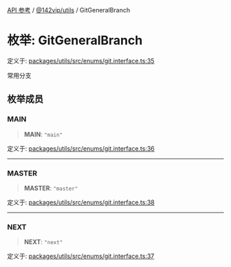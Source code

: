 [API 参考](../../../index.md) / [@142vip/utils](../index.md) / GitGeneralBranch

# 枚举: GitGeneralBranch

定义于: [packages/utils/src/enums/git.interface.ts:35](https://github.com/142vip/core-x/blob/bdff6769b69266ddfe7392709afaa643b39c00f4/packages/utils/src/enums/git.interface.ts#L35)

常用分支

## 枚举成员

### MAIN

> **MAIN**: `"main"`

定义于: [packages/utils/src/enums/git.interface.ts:36](https://github.com/142vip/core-x/blob/bdff6769b69266ddfe7392709afaa643b39c00f4/packages/utils/src/enums/git.interface.ts#L36)

***

### MASTER

> **MASTER**: `"master"`

定义于: [packages/utils/src/enums/git.interface.ts:38](https://github.com/142vip/core-x/blob/bdff6769b69266ddfe7392709afaa643b39c00f4/packages/utils/src/enums/git.interface.ts#L38)

***

### NEXT

> **NEXT**: `"next"`

定义于: [packages/utils/src/enums/git.interface.ts:37](https://github.com/142vip/core-x/blob/bdff6769b69266ddfe7392709afaa643b39c00f4/packages/utils/src/enums/git.interface.ts#L37)
